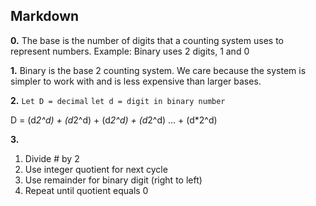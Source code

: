 ## Markdown

**0.** The base is the number of digits that a counting system uses to represent numbers. Example: Binary uses 2 digits, 1 and 0

**1.** Binary is the base 2 counting system. We care because the system is simpler to work with and is less expensive than larger bases.

**2.** 
`Let D = decimal`
`let d = digit in binary number`

D = (d*2^d) + (d*2^d) + (d*2^d) + (d*2^d) ... + (d*2^d)

**3.**
  1. Divide # by 2
  2. Use integer quotient for next cycle
  3. Use remainder for binary digit (right to left)
  4. Repeat until quotient equals 0
